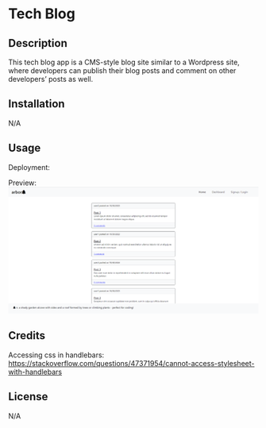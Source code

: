 # Tech Blog

## Description

This tech blog app is a CMS-style blog site similar to a Wordpress site, where developers can publish their blog posts and comment on other developers’ posts as well.

## Installation

N/A

## Usage

Deployment:

Preview:
![!An image of the homepage of Arbor, a blogging site for programmers - showing a list of posts](./public/images/arbor-img.png)

## Credits

Accessing css in handlebars: https://stackoverflow.com/questions/47371954/cannot-access-stylesheet-with-handlebars

## License

N/A
